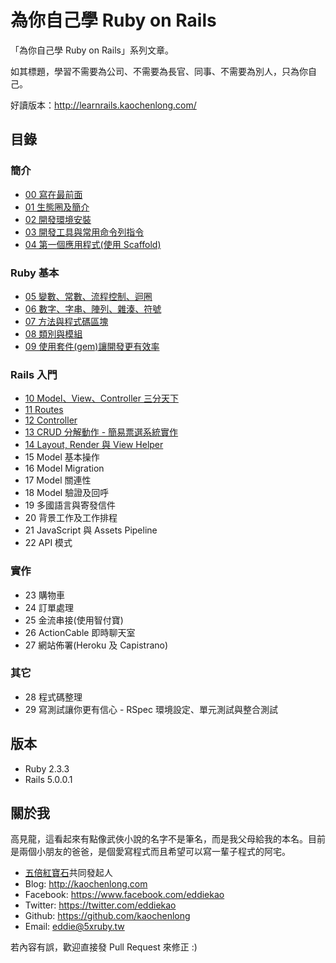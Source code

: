 # 為你自己學 Ruby on Rails

「為你自己學 Ruby on Rails」系列文章。

如其標題，學習不需要為公司、不需要為長官、同事、不需要為別人，只為你自己。

好讀版本：http://learnrails.kaochenlong.com/

## 目錄

### 簡介

- [00 寫在最前面](chapter00-about.md)
- [01 生態圈及簡介](chapter01-ecosystem-and-introduction.md)
- [02 開發環境安裝](chapter02-environment-setup.md)
- [03 開發工具與常用命令列指令](chapter03-command-line-tools.md)
- [04 第一個應用程式(使用 Scaffold)](chapter04-your-first-rails-application.md)

### Ruby 基本

- [05 變數、常數、流程控制、迴圈](chapter05-ruby-basic-1.md)
- [06 數字、字串、陣列、雜湊、符號](chapter06-ruby-basic-2.md)
- [07 方法與程式碼區塊](chapter07-ruby-basic-3.md)
- [08 類別與模組](chapter08-ruby-basic-4.md)
- [09 使用套件(gem)讓開發更有效率](chapter09-using-gems.md)

### Rails 入門

- [10 Model、View、Controller 三分天下](chapter10-mvc.md)
- [11 Routes](chapter11-routes.md)
- [12 Controller](chapter12-controllers.md)
- [13 CRUD 分解動作 - 簡易票選系統實作](chapter13-crud.md)
- [14 Layout, Render 與 View Helper](chapter14-layout-render-and-view-helper.md)
- 15 Model 基本操作
- 16 Model Migration
- 17 Model 關連性
- 18 Model 驗證及回呼
- 19 多國語言與寄發信件
- 20 背景工作及工作排程
- 21 JavaScript 與 Assets Pipeline
- 22 API 模式

### 實作

- 23 購物車
- 24 訂單處理
- 25 金流串接(使用智付寶)
- 26 ActionCable 即時聊天室
- 27 網站佈署(Heroku 及 Capistrano)

### 其它

- 28 程式碼整理
- 29 寫測試讓你更有信心 - RSpec 環境設定、單元測試與整合測試

## 版本

- Ruby 2.3.3
- Rails 5.0.0.1

## 關於我

高見龍，這看起來有點像武俠小說的名字不是筆名，而是我父母給我的本名。目前是兩個小朋友的爸爸，是個愛寫程式而且希望可以寫一輩子程式的阿宅。

* [五倍紅寶石](https://5xruby.tw)共同發起人
* Blog: <http://kaochenlong.com>
* Facebook: <https://www.facebook.com/eddiekao>
* Twitter: <https://twitter.com/eddiekao>
* Github: <https://github.com/kaochenlong>
* Email: eddie@5xruby.tw

若內容有誤，歡迎直接發 Pull Request 來修正 :)

